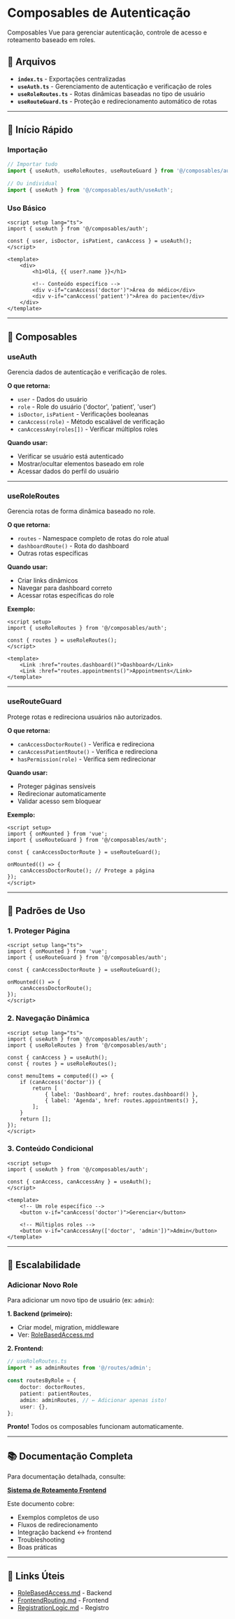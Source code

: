 # Composables de Autenticação

Composables Vue para gerenciar autenticação, controle de acesso e roteamento baseado em roles.

## 📁 Arquivos

- **`index.ts`** - Exportações centralizadas
- **`useAuth.ts`** - Gerenciamento de autenticação e verificação de roles
- **`useRoleRoutes.ts`** - Rotas dinâmicas baseadas no tipo de usuário
- **`useRouteGuard.ts`** - Proteção e redirecionamento automático de rotas

---

## 🚀 Início Rápido

### Importação

```typescript
// Importar tudo
import { useAuth, useRoleRoutes, useRouteGuard } from '@/composables/auth';

// Ou individual
import { useAuth } from '@/composables/auth/useAuth';
```

### Uso Básico

```vue
<script setup lang="ts">
import { useAuth } from '@/composables/auth';

const { user, isDoctor, isPatient, canAccess } = useAuth();
</script>

<template>
    <div>
        <h1>Olá, {{ user?.name }}</h1>
        
        <!-- Conteúdo específico -->
        <div v-if="canAccess('doctor')">Área do médico</div>
        <div v-if="canAccess('patient')">Área do paciente</div>
    </div>
</template>
```

---

## 📖 Composables

### useAuth

Gerencia dados de autenticação e verificação de roles.

**O que retorna:**
- `user` - Dados do usuário
- `role` - Role do usuário ('doctor', 'patient', 'user')
- `isDoctor`, `isPatient` - Verificações booleanas
- `canAccess(role)` - Método escalável de verificação
- `canAccessAny(roles[])` - Verificar múltiplos roles

**Quando usar:**
- Verificar se usuário está autenticado
- Mostrar/ocultar elementos baseado em role
- Acessar dados do perfil do usuário

---

### useRoleRoutes

Gerencia rotas de forma dinâmica baseado no role.

**O que retorna:**
- `routes` - Namespace completo de rotas do role atual
- `dashboardRoute()` - Rota do dashboard
- Outras rotas específicas

**Quando usar:**
- Criar links dinâmicos
- Navegar para dashboard correto
- Acessar rotas específicas do role

**Exemplo:**
```vue
<script setup>
import { useRoleRoutes } from '@/composables/auth';

const { routes } = useRoleRoutes();
</script>

<template>
    <Link :href="routes.dashboard()">Dashboard</Link>
    <Link :href="routes.appointments()">Appointments</Link>
</template>
```

---

### useRouteGuard

Protege rotas e redireciona usuários não autorizados.

**O que retorna:**
- `canAccessDoctorRoute()` - Verifica e redireciona
- `canAccessPatientRoute()` - Verifica e redireciona
- `hasPermission(role)` - Verifica sem redirecionar

**Quando usar:**
- Proteger páginas sensíveis
- Redirecionar automaticamente
- Validar acesso sem bloquear

**Exemplo:**
```vue
<script setup>
import { onMounted } from 'vue';
import { useRouteGuard } from '@/composables/auth';

const { canAccessDoctorRoute } = useRouteGuard();

onMounted(() => {
    canAccessDoctorRoute(); // Protege a página
});
</script>
```

---

## 🎯 Padrões de Uso

### 1. Proteger Página

```vue
<script setup lang="ts">
import { onMounted } from 'vue';
import { useRouteGuard } from '@/composables/auth';

const { canAccessDoctorRoute } = useRouteGuard();

onMounted(() => {
    canAccessDoctorRoute();
});
</script>
```

### 2. Navegação Dinâmica

```vue
<script setup lang="ts">
import { useAuth } from '@/composables/auth';
import { useRoleRoutes } from '@/composables/auth';

const { canAccess } = useAuth();
const { routes } = useRoleRoutes();

const menuItems = computed(() => {
    if (canAccess('doctor')) {
        return [
            { label: 'Dashboard', href: routes.dashboard() },
            { label: 'Agenda', href: routes.appointments() },
        ];
    }
    return [];
});
</script>
```

### 3. Conteúdo Condicional

```vue
<script setup>
import { useAuth } from '@/composables/auth';

const { canAccess, canAccessAny } = useAuth();
</script>

<template>
    <!-- Um role específico -->
    <button v-if="canAccess('doctor')">Gerenciar</button>
    
    <!-- Múltiplos roles -->
    <button v-if="canAccessAny(['doctor', 'admin'])">Admin</button>
</template>
```

---

## 🔧 Escalabilidade

### Adicionar Novo Role

Para adicionar um novo tipo de usuário (ex: `admin`):

**1. Backend (primeiro):**
- Criar model, migration, middleware
- Ver: [RoleBasedAccess.md](../../../docs/modules/auth/RoleBasedAccess.md)

**2. Frontend:**

```typescript
// useRoleRoutes.ts
import * as adminRoutes from '@/routes/admin';

const routesByRole = {
    doctor: doctorRoutes,
    patient: patientRoutes,
    admin: adminRoutes, // ← Adicionar apenas isto!
    user: {},
};
```

**Pronto!** Todos os composables funcionam automaticamente.

---

## 📚 Documentação Completa

Para documentação detalhada, consulte:

**[Sistema de Roteamento Frontend](../../../docs/modules/auth/FrontendRouting.md)**

Este documento cobre:
- Exemplos completos de uso
- Fluxos de redirecionamento
- Integração backend ↔ frontend
- Troubleshooting
- Boas práticas

---

## 🔗 Links Úteis

- [RoleBasedAccess.md](../../../docs/modules/auth/RoleBasedAccess.md) - Backend
- [FrontendRouting.md](../../../docs/modules/auth/FrontendRouting.md) - Frontend
- [RegistrationLogic.md](../../../docs/modules/auth/RegistrationLogic.md) - Registro

